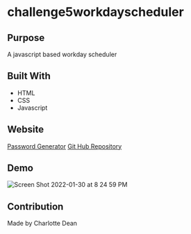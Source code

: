 # challenge5workdayscheduler

## Purpose
A javascript based workday scheduler

## Built With
* HTML
* CSS
* Javascript

## Website
<a href="https://cedean1029.github.io/challenge5workdayscheduler/" target="_blank">Password Generator</a>
<a href="https://github.com/cedean1029/challenge5workdayscheduler" target="_blank">Git Hub Repository</a>

## Demo
![Screen Shot 2022-01-30 at 8 24 59 PM](https://user-images.githubusercontent.com/95880256/151727107-7b160129-ca25-475d-9635-bf3cc4ad7d67.png)


## Contribution
Made by Charlotte Dean
